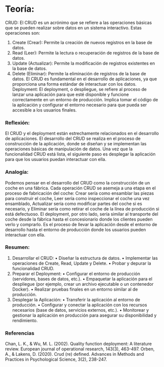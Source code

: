 # Teoría: 
CRUD: El CRUD es un acrónimo que se refiere a las operaciones básicas que se pueden 
realizar sobre datos en un sistema interactivo. Estas operaciones son: 
1. Create (Crear): Permite la creación de nuevos registros en la base de datos. 
2. Read (Leer): Permite la lectura o recuperación de registros de la base de datos. 
3. Update (Actualizar): Permite la modificación de registros existentes en la base de 
datos. 
4. Delete (Eliminar): Permite la eliminación de registros de la base de datos. 
El CRUD es fundamental en el desarrollo de aplicaciones, ya que proporciona una 
forma estándar de interactuar con los datos. 
Deployment: El deployment, o despliegue, se refiere al proceso de lanzar una 
aplicación para que esté disponible y funcione correctamente en un entorno de producción. 
Implica tomar el código de la aplicación y configurar el entorno necesario para que pueda ser 
accesible a los usuarios finales. 

### Reflexión: 
El CRUD y el deployment están estrechamente relacionados en el desarrollo de 
aplicaciones. El desarrollo del CRUD se realiza en el proceso de construcción de la aplicación, 
donde se diseñan y se implementan las operaciones básicas de manipulación de datos. Una vez 
que la funcionalidad CRUD está lista, el siguiente paso es desplegar la aplicación para que los 
usuarios puedan interactuar con ella. 
### Analogía: 
Podemos pensar en el desarrollo del CRUD como la construcción de un coche en una 
fábrica. Cada operación CRUD se asemeja a una etapa en el proceso de fabricación del coche: 
Crear sería como ensamblar las piezas para construir el coche, Leer sería como inspeccionar el 
coche una vez ensamblado, Actualizar sería como modificar partes del coche si es necesario, y 
Eliminar sería como retirar el coche de la línea de producción si está defectuoso. 
El deployment, por otro lado, sería similar al transporte del coche desde la fábrica 
hasta el concesionario donde los clientes pueden verlo y comprarlo. Es el proceso de llevar la 
aplicación desde el entorno de desarrollo hasta el entorno de producción donde los usuarios 
pueden interactuar con ella. 
### Resumen: 
1. Desarrollar el CRUD: 
• Diseñar la estructura de datos. 
• Implementar las operaciones de Create, Read, Update y Delete. 
• Probar y depurar la funcionalidad CRUD. 
2. Preparar el Deployment: 
• Configurar el entorno de producción (servidores, bases de datos, etc.). 
• Empaquetar la aplicación para el despliegue (por ejemplo, crear un archivo 
ejecutable o un contenedor Docker). 
• Realizar pruebas finales en un entorno similar al de producción. 
3. Desplegar la Aplicación: 
• Transferir la aplicación al entorno de producción. 
• Configurar y conectar la aplicación con los recursos necesarios (base de datos, 
servicios externos, etc.). 
• Monitorear y gestionar la aplicación en producción para asegurar su 
disponibilidad y rendimiento. 
### Referencias  
Chan, L. K., & Wu, M. L. (2002). Quality function deployment: A literature 
review. European journal of operational research, 143(3), 463-497. 
Orben, A., & Lakens, D. (2020). Crud (re) defined. Advances in Methods and Practices 
in Psychological Science, 3(2), 238-247.